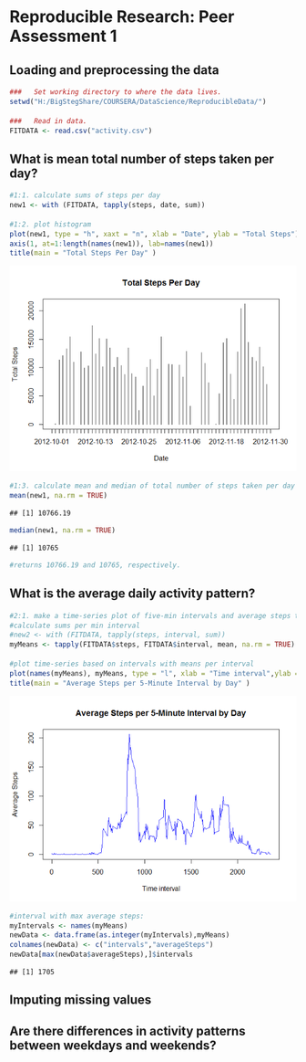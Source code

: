 # Reproducible Research: Peer Assessment 1


## Loading and preprocessing the data

```r
###   Set working directory to where the data lives.
setwd("H:/BigStegShare/COURSERA/DataScience/ReproducibleData/")

###   Read in data.
FITDATA <- read.csv("activity.csv")
```

## What is mean total number of steps taken per day?

```r
#1:1. calculate sums of steps per day
new1 <- with (FITDATA, tapply(steps, date, sum))

#1:2. plot histogram
plot(new1, type = "h", xaxt = "n", xlab = "Date", ylab = "Total Steps")
axis(1, at=1:length(names(new1)), lab=names(new1))
title(main = "Total Steps Per Day" )
```

![](PA1_template_files/figure-html/unnamed-chunk-2-1.png)

```r
#1:3. calculate mean and median of total number of steps taken per day
mean(new1, na.rm = TRUE)
```

```
## [1] 10766.19
```

```r
median(new1, na.rm = TRUE)
```

```
## [1] 10765
```

```r
#returns 10766.19 and 10765, respectively.
```

## What is the average daily activity pattern?

```r
#2:1. make a time-series plot of five-min intervals and average steps taken, averaged across all days.
#calculate sums per min interval
#new2 <- with (FITDATA, tapply(steps, interval, sum))
myMeans <- tapply(FITDATA$steps, FITDATA$interval, mean, na.rm = TRUE)

#plot time-series based on intervals with means per interval
plot(names(myMeans), myMeans, type = "l", xlab = "Time interval",ylab = "Average Steps", col = "blue")
title(main = "Average Steps per 5-Minute Interval by Day" )
```

![](PA1_template_files/figure-html/unnamed-chunk-3-1.png)

```r
#interval with max average steps:
myIntervals <- names(myMeans)
newData <- data.frame(as.integer(myIntervals),myMeans)
colnames(newData) <- c("intervals","averageSteps")
newData[max(newData$averageSteps),]$intervals
```

```
## [1] 1705
```


## Imputing missing values



## Are there differences in activity patterns between weekdays and weekends?
